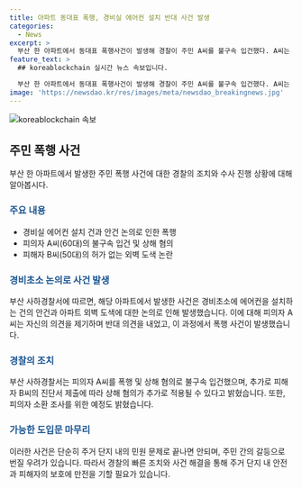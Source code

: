```yaml
---
title: 아파트 동대표 폭행, 경비실 에어컨 설치 반대 사건 발생
categories:
  - News
excerpt: >
  부산 한 아파트에서 동대표 폭행사건이 발생해 경찰이 주민 A씨를 불구속 입건했다. A씨는 동대표와의 관리비 사용 논의 중 폭행하며 충격을 주었고, 술에 취한 상태였다고 전해졌다. 폭행으로 상해 혐의가 추가될 수 있으며, 경찰은 피의자 소환과 추가 조사를 예고했다. 이 사건으로 아파트 입주자들의 안전과 조화로운 관계가 어떻게 타결될지 주목된다.
feature_text: >
  ## koreablockchain 실시간 뉴스 속보입니다.

  부산 한 아파트에서 동대표 폭행사건이 발생해 경찰이 주민 A씨를 불구속 입건했다. A씨는 동대표와의 관리비 사용 논의 중 폭행하며 충격을 주었고, 술에 취한 상태였다고 전해졌다. 폭행으로 상해 혐의가 추가될 수 있으며, 경찰은 피의자 소환과 추가 조사를 예고했다. 이 사건으로 아파트 입주자들의 안전과 조화로운 관계가 어떻게 타결될지 주목된다.
image: 'https://newsdao.kr/res/images/meta/newsdao_breakingnews.jpg'
---
```


<p><img src="https://newsdao.kr/res/images/meta/newsdao_breakingnews.jpg" alt="koreablockchain 속보" /></p>

<h2 data-ke-size="size26">주민 폭행 사건</h2>

<p data-ke-size="size16">부산 한 아파트에서 발생한 주민 폭행 사건에 대한 경찰의 조치와 수사 진행 상황에 대해 알아봅시다.</p>

<h3><b><span style="color: #1a5490;">주요 내용</span></b></h3>

<ul>
  <li>경비실 에어컨 설치 건과 안건 논의로 인한 폭행</li>
  <li>피의자 A씨(60대)의 불구속 입건 및 상해 혐의</li>
  <li>피해자 B씨(50대)의 허가 없는 외벽 도색 논란</li>
</ul>

<h3><b><span style="color: #1a5490;">경비초소 논의로 사건 발생</span></b></h3>

<p data-ke-size="size16">부산 사하경찰서에 따르면, 해당 아파트에서 발생한 사건은 경비초소에 에어컨을 설치하는 건의 안건과 아파트 외벽 도색에 대한 논의로 인해 발생했습니다. 이에 대해 피의자 A씨는 자신의 의견을 제기하며 반대 의견을 내었고, 이 과정에서 폭행 사건이 발생했습니다.</p>

<h3><b><span style="color: #1a5490;">경찰의 조치</span></b></h3>

<p data-ke-size="size16">부산 사하경찰서는 피의자 A씨를 폭행 및 상해 혐의로 불구속 입건했으며, 추가로 피해자 B씨의 진단서 제출에 따라 상해 혐의가 추가로 적용될 수 있다고 밝혔습니다. 또한, 피의자 소환 조사를 위한 예정도 밝혔습니다.</p>

<h3><b><span style="color: #1a5490;">가능한 도입문 마무리</span></b></h3>

<p data-ke-size="size16">이러한 사건은 단순히 주거 단지 내의 민원 문제로 끝나면 안되며, 주민 간의 갈등으로 번질 우려가 있습니다. 따라서 경찰의 빠른 조치와 사건 해결을 통해 주거 단지 내 안전과 피해자의 보호에 만전을 기할 필요가 있습니다.</p>

